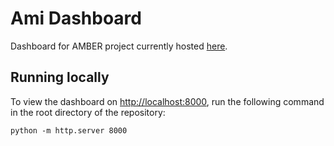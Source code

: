 # Ami Dashboard

Dashboard for AMBER project currently hosted [here](https://ami-system.github.io/ami-dashboard/).

## Running locally

To view the dashboard on [http://localhost:8000](http://localhost:8000), run the following command in the root directory of the repository:

```
python -m http.server 8000
```

